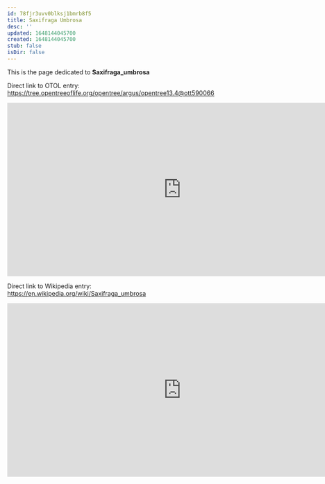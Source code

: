 ```yaml
---
id: 78fjr3uvv0blksj1bmrb8f5
title: Saxifraga Umbrosa
desc: ''
updated: 1648144045700
created: 1648144045700
stub: false
isDir: false
---
```

This is the page dedicated to **Saxifraga_umbrosa**


Direct link to OTOL entry: https://tree.opentreeoflife.org/opentree/argus/opentree13.4@ott590066



<html>
    <body>
    <iframe src="https://tree.opentreeoflife.org/opentree/argus/opentree13.4@ott590066"
    width="800" height="400" frameborder="0" allowfullscreen> </iframe>
    </body>
</html>
    


Direct link to Wikipedia entry: https://en.wikipedia.org/wiki/Saxifraga_umbrosa



<html>
    <body>
    <iframe src="https://en.wikipedia.org/wiki/Saxifraga_umbrosa"
    width="800" height="400" frameborder="0" allowfullscreen> </iframe>
    </body>
</html>
    
